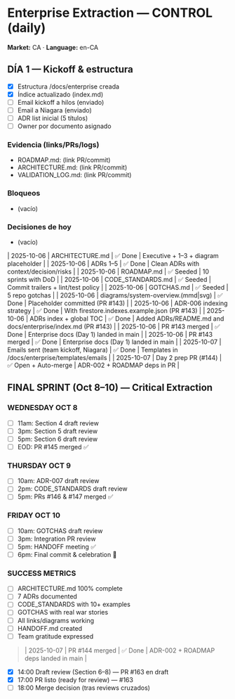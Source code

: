# Enterprise Extraction — CONTROL (daily)

**Market:** CA · **Language:** en-CA

## DÍA 1 — Kickoff & estructura
- [x] Estructura /docs/enterprise creada
- [x] Índice actualizado (index.md)
- [ ] Email kickoff a hilos (enviado)
- [ ] Email a Niagara (enviado)
- [ ] ADR list inicial (5 títulos)
- [ ] Owner por documento asignado

### Evidencia (links/PRs/logs)
- ROADMAP.md: (link PR/commit)
- ARCHITECTURE.md: (link PR/commit)
- VALIDATION_LOG.md: (link PR/commit)

### Bloqueos
- (vacío)

### Decisiones de hoy
- (vacío)

| 2025-10-06 | ARCHITECTURE.md | ✅ Done | Executive + 1–3 + diagram placeholder |
| 2025-10-06 | ADRs 1–5 | ✅ Done | Clean ADRs with context/decision/risks |
| 2025-10-06 | ROADMAP.md | ✅ Seeded | 10 sprints with DoD |
| 2025-10-06 | CODE_STANDARDS.md | ✅ Seeded | Commit trailers + lint/test policy |
| 2025-10-06 | GOTCHAS.md | ✅ Seeded | 5 repo gotchas |
| 2025-10-06 | diagrams/system-overview.(mmd|svg) | ✅ Done | Placeholder committed (PR #143) |
| 2025-10-06 | ADR-006 indexing strategy | ✅ Done | With firestore.indexes.example.json (PR #143) |
| 2025-10-06 | ADRs index + global TOC | ✅ Done | Added ADRs/README.md and docs/enterprise/index.md (PR #143) |
| 2025-10-06 | PR #143 merged | ✅ Done | Enterprise docs (Day 1) landed in main |
| 2025-10-06 | PR #143 merged | ✅ Done | Enterprise docs (Day 1) landed in main |
| 2025-10-07 | Emails sent (team kickoff, Niagara) | ✅ Done | Templates in /docs/enterprise/templates/emails |
| 2025-10-07 | Day 2 prep PR (#144) | ✅ Open + Auto-merge | ADR-002 + ROADMAP deps in PR |

## FINAL SPRINT (Oct 8–10) — Critical Extraction

### WEDNESDAY OCT 8
- [ ] 11am: Section 4 draft review
- [ ] 3pm: Section 5 draft review  
- [ ] 5pm: Section 6 draft review
- [ ] EOD: PR #145 merged ✅

### THURSDAY OCT 9  
- [ ] 10am: ADR-007 draft review
- [ ] 2pm: CODE_STANDARDS draft review
- [ ] 5pm: PRs #146 & #147 merged ✅

### FRIDAY OCT 10
- [ ] 10am: GOTCHAS draft review
- [ ] 3pm: Integration PR review
- [ ] 5pm: HANDOFF meeting ✅
- [ ] 6pm: Final commit & celebration 🎉

### SUCCESS METRICS
- [ ] ARCHITECTURE.md 100% complete
- [ ] 7 ADRs documented
- [ ] CODE_STANDARDS with 10+ examples
- [ ] GOTCHAS with real war stories
- [ ] All links/diagrams working
- [ ] HANDOFF.md created
- [ ] Team gratitude expressed
> | 2025-10-07 | PR #144 merged | ✅ Done | ADR-002 + ROADMAP deps landed in main |

- [x] 14:00 Draft review (Section 6–8) — PR #163 en draft
- [x] 17:00 PR listo (ready for review) — #163
- [ ] 18:00 Merge decision (tras reviews cruzados)
